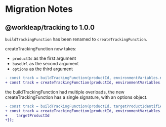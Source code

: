 # Migration Notes

## @workleap/tracking to 1.0.0

`buildTrackingFunction` has been renamed to `createTrackingFunction`.

createTrackingFunction now takes:
- `productId` as the first argument
- `baseUrl` as the second argument
- `options` as the third argument

```diff
- const track = buildTrackingFunction(productId, environmentVariables.navigationApiBaseUrl);
+ const track = createTrackingFunction(productId, environmentVariables.navigationApiBaseUrl);
```

the buildTrackingFunction had multiple overloads, the new createTrackingFunction has a single signature, with an options object.

```diff
- const track = buildTrackingFunction(productId, targetProductIdentifier, environmentVariables.navigationApiBaseUrl);
+ const track = createTrackingFunction(productId, environmentVariables.navigationApiBaseUrl, {
+    targetProductId
+});
```
